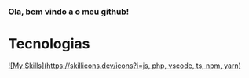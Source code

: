 ### Ola, bem vindo a o meu github!

# Tecnologias
[![My Skills](https://skillicons.dev/icons?i=js, php, vscode, ts, npm, yarn)](https://skillicons.dev)
